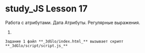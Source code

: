 # study_JS Lesson 17

Работа с атрибутами. Дата Атрибуты. Регулярные выражения.
 
1. 

    Задание 1 файл **_3dGlo/index.html_** вызывает скрипт **_3dGlo/script/script.js_**
    
